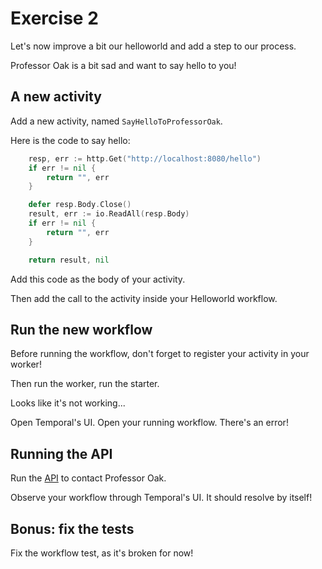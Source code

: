 # Exercise 2

Let's now improve a bit our helloworld and add a step to our process.

Professor Oak is a bit sad and want to say hello to you!

## A new activity

Add a new activity, named `SayHelloToProfessorOak`.

Here is the code to say hello:

```go
    resp, err := http.Get("http://localhost:8080/hello")
	if err != nil {
		return "", err
	}

	defer resp.Body.Close()
	result, err := io.ReadAll(resp.Body)
	if err != nil {
		return "", err
	}

    return result, nil
```

Add this code as the body of your activity.

Then add the call to the activity inside your Helloworld workflow.

## Run the new workflow

Before running the workflow, don't forget to register your activity in your worker!

Then run the worker, run the starter.

Looks like it's not working...

Open Temporal's UI. Open your running workflow. There's an error!

## Running the API

Run the [API](./cmd/api/main.go) to contact Professor Oak.

Observe your workflow through Temporal's UI. It should resolve by itself!

## Bonus: fix the tests

Fix the workflow test, as it's broken for now!